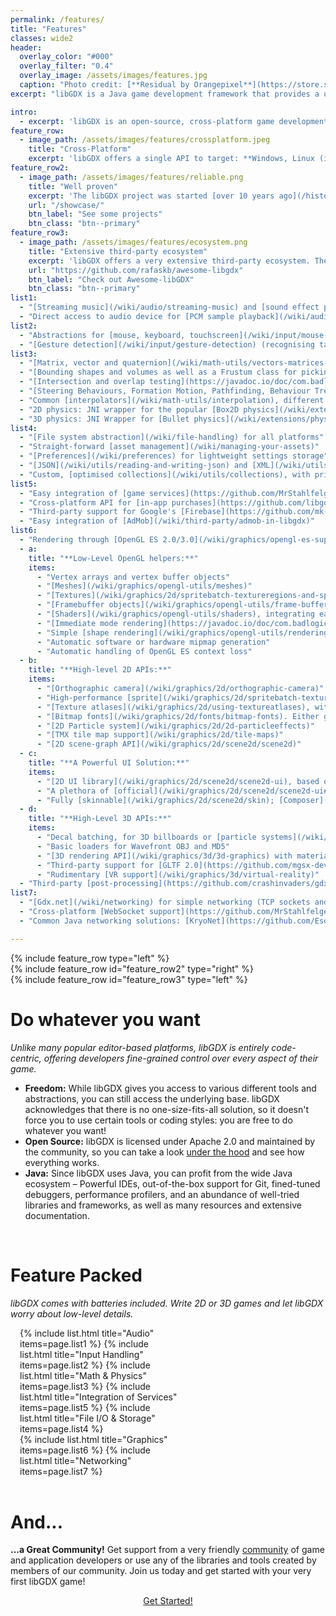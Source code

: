 ```yaml
---
permalink: /features/
title: "Features"
classes: wide2
header:
  overlay_color: "#000"
  overlay_filter: "0.4"
  overlay_image: /assets/images/features.jpg
  caption: "Photo credit: [**Residual by Orangepixel**](https://store.steampowered.com/app/1290780/Residual/)"
excerpt: "libGDX is a Java game development framework that provides a unified API that works across all supported platforms."

intro:
  - excerpt: 'libGDX is an open-source, cross-platform game development framework built in Java. Unlike many popular editor-based platforms, libGDX is entirely code-centric, offering developers fine-grained control over every aspect of their game. It is the perfect place for exploring ground-up implementations, built on top of lightning-fast OpenGL, and distributable to Desktop, HTML, Android, and iOS.'
feature_row:
  - image_path: /assets/images/features/crossplatform.jpeg
    title: "Cross-Platform"
    excerpt: 'libGDX offers a single API to target: **Windows, Linux (including the Raspberry Pi), macOS, Android, iOS and Web**. Developers can use various backends to access the capabilities of the host platform, **without having to write platform-specific code**. Rendering is handled on all platforms through Open GL ES 2.0/3.0.'
feature_row2:
  - image_path: /assets/images/features/reliable.png
    title: "Well proven"
    excerpt: 'The libGDX project was started [over 10 years ago](/history/). Over the years, libGDX and its community matured: nowadays, libGDX is a **[well proven](/showcase/) and reliable framework** with a sound base and documentation. Furthermore, there are plenty of games built on top of libGDX, many of which are open source.'
    url: "/showcase/"
    btn_label: "See some projects"
    btn_class: "btn--primary"
feature_row3:
  - image_path: /assets/images/features/ecosystem.png
    title: "Extensive third-party ecosystem"
    excerpt: 'libGDX offers a very extensive third-party ecosystem. There are numerous [tools](/dev/tools/) and libraries that take a lot of work off the hands of developers. [Awesome-libGDX](https://github.com/rafaskb/awesome-libgdx#readme) is a curated list of libGDX-centered **libraries** and a good starting point for anyone new in the libGDX world.'
    url: "https://github.com/rafaskb/awesome-libgdx"
    btn_label: "Check out Awesome-libGDX"
    btn_class: "btn--primary"
list1:
  - "[Streaming music](/wiki/audio/streaming-music) and [sound effect playback](/wiki/audio/sound-effects) for WAV, MP3 and OGG"
  - "Direct access to audio device for [PCM sample playback](/wiki/audio/playing-pcm-audio) and [recording](/wiki/audio/recording-pcm-audio)"
list2:
  - "Abstractions for [mouse, keyboard, touchscreen](/wiki/input/mouse-touch-and-keyboard), [controllers](https://github.com/libgdx/gdx-controllers), [accelerometer](/wiki/input/accelerometer), [gyroscope](/wiki/input/gyroscope) and [compass](/wiki/input/compass)"
  - "[Gesture detection](/wiki/input/gesture-detection) (recognising taps, panning, flinging and pinch zooming)"
list3:
  - "[Matrix, vector and quaternion](/wiki/math-utils/vectors-matrices-quaternions) classes; accelerated via native C code where possible (if you are interested in that, also note our [gdx-jnigen](/wiki/utils/jnigen) project)"
  - "[Bounding shapes and volumes as well as a Frustum class for picking and culling](/wiki/math-utils/circles-planes-rays-etc)"
  - "[Intersection and overlap testing](https://javadoc.io/doc/com.badlogicgames.gdx/gdx/latest/com/badlogic/gdx/math/Intersector.html)"
  - "[Steering Behaviours, Formation Motion, Pathfinding, Behaviour Trees and Finite State Machines](https://github.com/libgdx/gdx-ai)"
  - "Common [interpolators](/wiki/math-utils/interpolation), different [spline implementations](/wiki/math-utils/path-interface-and-splines), concave polygon triangulators and more"
  - "2D physics: JNI wrapper for the popular [Box2D physics](/wiki/extensions/physics/box2d) (see also [Box2DLights](https://github.com/libgdx/box2dlights)). Alternatively, you can take a look at [jbump](https://github.com/implicit-invocation/jbump) for a simpler physics implementation."
  - "3D physics: JNI Wrapper for [Bullet physics](/wiki/extensions/physics/bullet/bullet-physics)"
list4:
  - "[File system abstraction](/wiki/file-handling) for all platforms"
  - "Straight-forward [asset management](/wiki/managing-your-assets)"
  - "[Preferences](/wiki/preferences) for lightweight settings storage"
  - "[JSON](/wiki/utils/reading-and-writing-json) and [XML](/wiki/utils/reading-and-writing-xml) serialisation"
  - "Custom, [optimised collections](/wiki/utils/collections), with primitive support"
list5:
  - "Easy integration of [game services](https://github.com/MrStahlfelge/gdx-gamesvcs), such as Google Play Games, Apple Game Center, and more."
  - "Cross-platform API for [in-app purchases](https://github.com/libgdx/gdx-pay)."
  - "Third-party support for Google's [Firebase](https://github.com/mk-5/gdx-fireapp), the [Steamworks API](https://github.com/code-disaster/steamworks4j), [gameanalytics.com](https://github.com/MrStahlfelge/gdx-gameanalytics) and Facebook's [Graph API](https://github.com/TomGrill/gdx-facebook)."
  - "Easy integration of [AdMob](/wiki/third-party/admob-in-libgdx)"
list6:
  - "Rendering through [OpenGL ES 2.0/3.0](/wiki/graphics/opengl-es-support) on all platforms"
  - a:
    title: "**Low-Level OpenGL helpers:**"
    items:
      - "Vertex arrays and vertex buffer objects"
      - "[Meshes](/wiki/graphics/opengl-utils/meshes)"
      - "[Textures](/wiki/graphics/2d/spritebatch-textureregions-and-sprites)"
      - "[Framebuffer objects](/wiki/graphics/opengl-utils/frame-buffer-objects)"
      - "[Shaders](/wiki/graphics/opengl-utils/shaders), integrating easily with meshes"
      - "[Immediate mode rendering](https://javadoc.io/doc/com.badlogicgames.gdx/gdx/latest/com/badlogic/gdx/graphics/glutils/ImmediateModeRenderer.html) emulation"
      - "Simple [shape rendering](/wiki/graphics/opengl-utils/rendering-shapes)"
      - "Automatic software or hardware mipmap generation"
      - "Automatic handling of OpenGL ES context loss"
  - b:
    title: "**High-level 2D APIs:**"
    items:
      - "[Orthographic camera](/wiki/graphics/2d/orthographic-camera)"
      - "High-performance [sprite](/wiki/graphics/2d/spritebatch-textureregions-and-sprites) batching and caching"
      - "[Texture atlases](/wiki/graphics/2d/using-textureatlases), with whitespace stripping support. Either generated [offline](/wiki/graphics/2d/packing-atlases-offline) or [at runtime](/wiki/graphics/2d/packing-atlases-at-runtime)"
      - "[Bitmap fonts](/wiki/graphics/2d/fonts/bitmap-fonts). Either generated offline or [loaded from TTF files](/wiki/extensions/gdx-freetype)"
      - "[2D Particle system](/wiki/graphics/2d/2d-particleeffects)"
      - "[TMX tile map support](/wiki/graphics/2d/tile-maps)"
      - "[2D scene-graph API](/wiki/graphics/2d/scene2d/scene2d)"
  - c:
    title: "**A Powerful UI Solution:**"
    items:
      - "[2D UI library](/wiki/graphics/2d/scene2d/scene2d-ui), based on scene-graph API"
      - "A plethora of [official](/wiki/graphics/2d/scene2d/scene2d-ui#widgets) and third-party widgets"
      - "Fully [skinnable](/wiki/graphics/2d/scene2d/skin); [Composer](https://github.com/raeleus/skin-composer) for creating UI skins"
  - d:
    title: "**High-Level 3D APIs:**"
    items:
      - "Decal batching, for 3D billboards or [particle systems](/wiki/graphics/3d/3d-particle-effects)"
      - "Basic loaders for Wavefront OBJ and MD5"
      - "[3D rendering API](/wiki/graphics/3d/3d-graphics) with materials, animation and lighting system and support for loading FBX models via fbx-conv"
      - "Third-party support for [GLTF 2.0](https://github.com/mgsx-dev/gdx-gltf)"
      - "Rudimentary [VR support](/wiki/graphics/3d/virtual-reality)"
  - "Third-party [post-processing](https://github.com/crashinvaders/gdx-vfx) shader effects"
list7:
  - "[Gdx.net](/wiki/networking) for simple networking (TCP sockets and HTTP requests)"
  - "Cross-platform [WebSocket support](https://github.com/MrStahlfelge/gdx-websockets)"
  - "Common Java networking solutions: [KryoNet](https://github.com/EsotericSoftware/kryonet) & [Netty](https://github.com/netty/netty) (not supported on Web)"

---
```

<link rel="stylesheet" href="/assets/css/aos.css" />

<div data-aos="fade-right" data-aos-anchor-placement="top-bottom">
{% include feature_row type="left" %}
</div>

<div data-aos="fade-left" data-aos-anchor-placement="top-bottom">
{% include feature_row id="feature_row2" type="right" %}
</div>

<div data-aos="fade-right" data-aos-anchor-placement="top-bottom">
{% include feature_row id="feature_row3" type="left" %}
</div>

# Do whatever you want
_Unlike many popular editor-based platforms, libGDX is entirely code-centric, offering developers fine-grained control over every aspect of their game._

- **Freedom:** While libGDX gives you access to various different tools and abstractions, you can still access the underlying base. libGDX acknowledges that there is no one-size-fits-all solution, so it doesn't force you to use certain tools or coding styles: you are free to do whatever you want!
- **Open Source:** libGDX is licensed under Apache 2.0 and maintained by the community, so you can take a look [under the hood](https://github.com/libgdx/libgdx) and see how everything works.
- **Java:** Since libGDX uses Java, you can profit from the wide Java ecosystem – Powerful IDEs, out-of-the-box support for Git, fined-tuned debuggers, performance profilers, and an abundance of well-tried libraries and frameworks, as well as many resources and extensive documentation.

<br/>

# Feature Packed
_libGDX comes with batteries included. Write 2D or 3D games and let libGDX worry about low-level details._
<div class="row">
  <div class="column">
    {% include list.html title="Audio" items=page.list1 %}
    {% include list.html title="Input Handling" items=page.list2 %}
    {% include list.html title="Math & Physics" items=page.list3 %}
    {% include list.html title="Integration of Services" items=page.list5 %}
    {% include list.html title="File I/O & Storage" items=page.list4 %}
  </div>
  <div class="column">
    {% include list.html title="Graphics" items=page.list6 %}
    {% include list.html title="Networking" items=page.list7 %}
  </div>
</div>

<br/>

# And...
**...a Great Community!** Get support from a very friendly [community](/community/) of game and application developers or use any of the libraries and tools created by members of our community. Join us today and get started with your very first libGDX game!

<center><a href="/dev/setup/" class="btn btn--primary btn--large">Get Started!</a></center>

<style>
/* Clear floats after the columns */
.row:after {
  content: "";
  display: table;
  clear: both;
}

.column {
  float: left;
  width: 50%;
  padding-left: 15px;
  padding-right: 20px;
}

@media screen and (max-width: 600px) {
  .column {
    width: 100%;
  }
}
</style>

<script src="/assets/js/aos.js"></script>
<script>
  AOS.init({
    disable: window.matchMedia('(prefers-reduced-motion: reduce)').matches,
    once: true
  });
</script>
